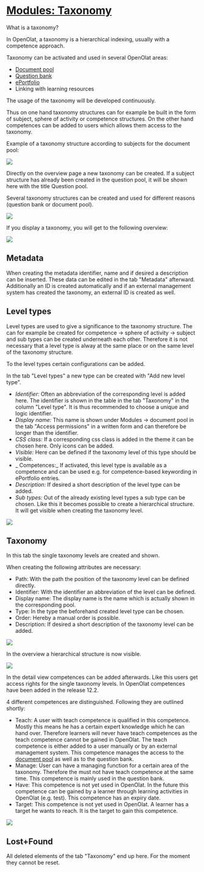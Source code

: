 #  [Modules: Taxonomy](Modules%EF%B9%95+Taxonomy.html)

What is a taxonomy?

In OpenOlat, a taxonomy is a hierarchical indexing, usually with a competence
approach.

Taxonomy can be activated and used in several OpenOlat areas:

  * [Document pool](Modules%EF%B9%95+Document+pool.html)
  * [Question bank](Question+Bank.html)
  * [ePortfolio](Competences+tags.html)
  * Linking with learning resources

The usage of the taxonomy will be developed continuously.

Thus on one hand taxonomy structures can for example be built in the form of
subject, sphere of activity or competence structures. On the other hand
competences can be added to users which allows them access to the taxonomy.

Example of a taxonomy structure according to subjects for the document pool:

![](assets/Taxonomie_Struktur_DE.png)

Directly on the overview page a new taxonomy can be created. If a subject
structure has already been created in the question pool, it will be shown here
with the title Question pool.

Several taxonomy structures can be created and used for different reasons
(question bank or document pool).

![](assets/Taxonomy%20overview%20EN.png)

If you display a taxonomy, you will get to the following overview:

![](assets/Tax%20Metatdata%20EN.png)

## Metadata

When creating the metadata identifier, name and if desired a description can
be inserted. These data can be edited in the tab "Metadata" afterward.
Additionally an ID is created automatically and if an external management
system has created the taxonomy, an external ID is created as well.

  

## Level types

Level types are used to give a significance to the taxonomy structure. The can
for example be created for competence → sphere of activity → subject and sub
types can be created underneath each other. Therefore it is not necessary that
a level type is alway at the same place or on the same level of the taxonomy
structure.

To the level types certain configurations can be added.

In the tab "Level types" a new type can be created with "Add new level type".

  *  _Identifier:_ Often an abbreviation of the corresponding level is added here. The identifier is shown in the table in the tab "Taxonomy" in the column "Level type". It is thus recommended to choose a unique and logic identifier. 
  *  _Display name:_ This name is shown under Modules → document pool in the tab "Access permissions" in a written form and can therefore be longer than the identifier. 
  *  _CSS class:_ If a corresponding css class is added in the theme it can be chosen here. Only icons can be added.  
  *  _Visible:_ Here can be defined if the taxonomy level of this type should be visible.
  *  _ Competences:_ If activated, this level type is available as a competence and can be used e.g. for competence-based keywording in ePortfolio entries.
  *  _Description:_ If desired a short description of the level type can be added.
  *  _Sub types:_ Out of the already existing level types a sub type can be chosen. Like this it becomes possible to create a hierarchical structure. It will get visible when creating the taxonomy level.

![](assets/Tax%20Ebenentypen%20EN.png)

## Taxonomy

In this tab the single taxonomy levels are created and shown.

When creating the following attributes are necessary:

  * Path: With the path the position of the taxonomy level can be defined directly.
  * Identifier: With the identifier an abbreviation of the level can be defined.
  * Display name: The display name is the name which is actually shown in the corresponding pool. 
  * Type: In the type the beforehand created level type can be chosen.
  * Order: Hereby a manual order is possible.
  * Description: If desired a short description of the taxonomy level can be added.

![](assets/Taxebenen%20EN.png)

In the overview a hierarchical structure is now visible.

![](assets/Taxonomy_taxonomy.png)

In the detail view competences can be added afterwards. Like this users get
access rights for the single taxonomy levels. In OpenOlat competences have
been added in the release 12.2.

4 different competences are distinguished. Following they are outlined
shortly:

  * Teach: A user with teach competence is qualified in this competence. Mostly this means he has a certain expert knowledge which he can hand over. Therefore learners will never have teach competences as the teach competence cannot be gained in OpenOlat. The teach competence is either added to a user manually or by an external management system. This competence manages the access to the [document pool](https://confluence.openolat.org/display/OO123DE/Modules%3A+Document+pool) as well as to the question bank.
  * Manage: User can have a managing function for a certain area of the taxonomy. Therefore the must not have teach competence at the same time. This competence is mainly used in the question bank.
  * Have: This competence is not yet used in OpenOlat. In the future this competence can be gained by a learner through learning activities in OpenOlat (e.g. test). This competence has an expiry date.
  * Target: This competence is not yet used in OpenOlat. A learner has a target he wants to reach. It is the target to gain this competence.

![](assets/taxonomy_competences.png)

## Lost+Found

All deleted elements of the tab "Taxonomy" end up here. For the moment they
cannot be reset.


